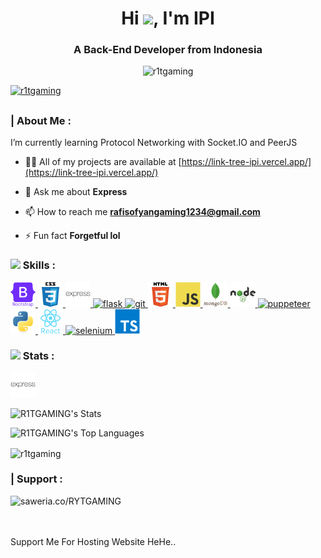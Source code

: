 <h1 align="center">Hi <img src = 'https://media.giphy.com/media/hvRJCLFzcasrR4ia7z/giphy.gif' width = '35'>, I'm IPI</h1>
<h3 align="center">A Back-End Developer from Indonesia</h3>
<p align="center"> <img src="https://komarev.com/ghpvc/?username=r1tgaming&label=Profile%20Views&color=ff00ff&style=flat" alt="r1tgaming" /> </p>
<p align="left"> <a href="https://github.com/ryo-ma/github-profile-trophy"><img src="https://github-profile-trophy.vercel.app/?username=r1tgaming" alt="r1tgaming" /></a> </p>

## <h3 align = "left">| About Me :</h3> 
<p align = "left">
I’m currently learning Protocol Networking with Socket.IO and PeerJS

- 👨‍💻 All of my projects are available at [https://link-tree-ipi.vercel.app/](https://link-tree-ipi.vercel.app/)

- 💬 Ask me about **Express**

- 📫 How to reach me **rafisofyangaming1234@gmail.com**

- ⚡ Fun fact **Forgetful lol**
</p>


 <h3 align="left"><img src="https://media2.giphy.com/media/QssGEmpkyEOhBCb7e1/giphy.gif?cid=ecf05e47a0n3gi1bfqntqmob8g9aid1oyj2wr3ds3mg700bl&rid=giphy.gif" width ="12"> Skills :</h3>
<p align="left"> <a href="https://getbootstrap.com" target="_blank" rel="noreferrer"> <img src="https://raw.githubusercontent.com/devicons/devicon/master/icons/bootstrap/bootstrap-plain-wordmark.svg" alt="bootstrap" width="40" height="40"/> </a> <a href="https://www.w3schools.com/css/" target="_blank" rel="noreferrer"> <img src="https://raw.githubusercontent.com/devicons/devicon/master/icons/css3/css3-original-wordmark.svg" alt="css3" width="40" height="40"/> </a> <a href="https://expressjs.com" target="_blank" rel="noreferrer"> <img src="https://raw.githubusercontent.com/devicons/devicon/master/icons/express/express-original-wordmark.svg" alt="express" width="40" height="40"/> </a> <a href="https://flask.palletsprojects.com/" target="_blank" rel="noreferrer"> <img src="https://www.vectorlogo.zone/logos/pocoo_flask/pocoo_flask-icon.svg" alt="flask" width="40" height="40"/> </a> <a href="https://git-scm.com/" target="_blank" rel="noreferrer"> <img src="https://www.vectorlogo.zone/logos/git-scm/git-scm-icon.svg" alt="git" width="40" height="40"/> </a> <a href="https://www.w3.org/html/" target="_blank" rel="noreferrer"> <img src="https://raw.githubusercontent.com/devicons/devicon/master/icons/html5/html5-original-wordmark.svg" alt="html5" width="40" height="40"/> </a> <a href="https://developer.mozilla.org/en-US/docs/Web/JavaScript" target="_blank" rel="noreferrer"> <img src="https://raw.githubusercontent.com/devicons/devicon/master/icons/javascript/javascript-original.svg" alt="javascript" width="40" height="40"/> </a> <a href="https://www.mongodb.com/" target="_blank" rel="noreferrer"> <img src="https://raw.githubusercontent.com/devicons/devicon/master/icons/mongodb/mongodb-original-wordmark.svg" alt="mongodb" width="40" height="40"/> </a> <a href="https://nodejs.org" target="_blank" rel="noreferrer"> <img src="https://raw.githubusercontent.com/devicons/devicon/master/icons/nodejs/nodejs-original-wordmark.svg" alt="nodejs" width="40" height="40"/> </a> <a href="https://github.com/puppeteer/puppeteer" target="_blank" rel="noreferrer"> <img src="https://www.vectorlogo.zone/logos/pptrdev/pptrdev-official.svg" alt="puppeteer" width="40" height="40"/> </a> <a href="https://www.python.org" target="_blank" rel="noreferrer"> <img src="https://raw.githubusercontent.com/devicons/devicon/master/icons/python/python-original.svg" alt="python" width="40" height="40"/> </a> <a href="https://reactjs.org/" target="_blank" rel="noreferrer"> <img src="https://raw.githubusercontent.com/devicons/devicon/master/icons/react/react-original-wordmark.svg" alt="react" width="40" height="40"/> </a> <a href="https://www.selenium.dev" target="_blank" rel="noreferrer"> <img src="https://raw.githubusercontent.com/detain/svg-logos/780f25886640cef088af994181646db2f6b1a3f8/svg/selenium-logo.svg" alt="selenium" width="40" height="40"/> </a> <a href="https://www.typescriptlang.org/" target="_blank" rel="noreferrer"> <img src="https://raw.githubusercontent.com/devicons/devicon/master/icons/typescript/typescript-original.svg" alt="typescript" width="40" height="40"/> </a> </p>

<h3 align="left"><img src="https://media.giphy.com/media/iY8CRBdQXODJSCERIr/giphy.gif" width="12"> Stats : </h3>
<p align="left"> <a href="https://expressjs.com" target="_blank" rel="noreferrer"> <img src="https://raw.githubusercontent.com/devicons/devicon/master/icons/express/express-original-wordmark.svg" alt="express" width="40" height="40"/> </a> </p>

![R1TGAMING's Stats](https://github-readme-stats.vercel.app/api?username=R1TGAMING&theme=dark&show_icons=true&hide_border=true&count_private=true)

![R1TGAMING's Top Languages](https://github-readme-stats.vercel.app/api/top-langs/?username=R1TGAMING&theme=dark&show_icons=true&hide_border=true&layout=compact)

<p><img align="center" src="https://github-readme-streak-stats.herokuapp.com/?user=r1tgaming&theme=dark" alt="r1tgaming" /></p>




<h3 align="left">| Support :</h3>
<p><a href="https://www.buymeacoffee.com/ saweria.co/RYTGAMING "> <img align="left" src="https://cdn.buymeacoffee.com/buttons/v2/default-yellow.png" height="50" width="210" alt=" saweria.co/RYTGAMING " /></a></p><br><br>
<br><p>Support Me For Hosting Website HeHe..</p>

